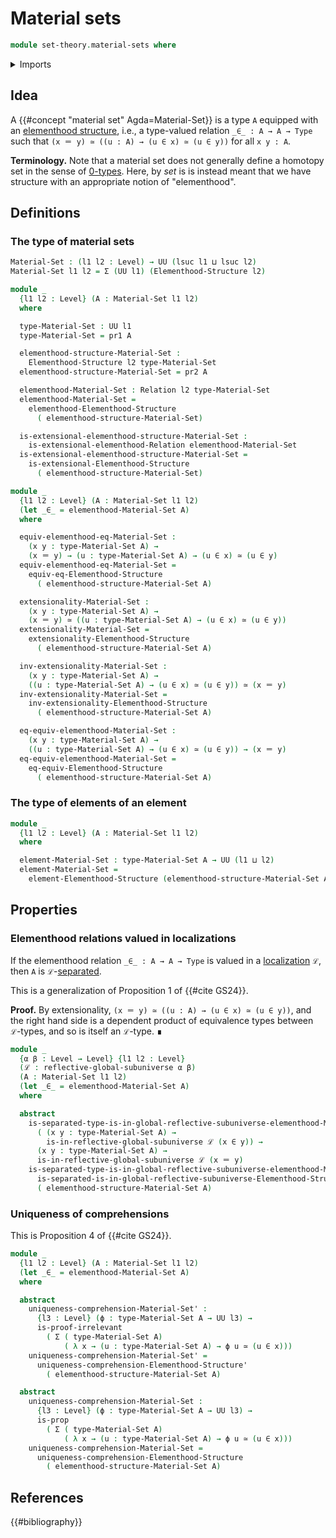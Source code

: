 # Material sets

```agda
module set-theory.material-sets where
```

<details><summary>Imports</summary>

```agda
open import foundation.binary-relations
open import foundation.dependent-pair-types
open import foundation.equivalences
open import foundation.function-types
open import foundation.functoriality-dependent-function-types
open import foundation.functoriality-dependent-pair-types
open import foundation.identity-types
open import foundation.locally-small-types
open import foundation.propositions
open import foundation.separated-types-subuniverses
open import foundation.subtypes
open import foundation.universe-levels

open import foundation-core.contractible-types
open import foundation-core.torsorial-type-families

open import order-theory.accessible-elements-relations
open import order-theory.preorders

open import orthogonal-factorization-systems.reflective-global-subuniverses

open import set-theory.elementhood-structures
```

</details>

## Idea

A {{#concept "material set" Agda=Material-Set}} is a type `A` equipped with an
[elementhood structure](set-theory.elementhood-structures.md), i.e., a
type-valued relation `_∈_ : A → A → Type` such that
`(x ＝ y) ≃ ((u : A) → (u ∈ x) ≃ (u ∈ y))` for all `x y : A`.

**Terminology.** Note that a material set does not generally define a homotopy
set in the sense of [0-types](foundation-core.sets.md). Here, by _set_ is is
instead meant that we have structure with an appropriate notion of
"elementhood".

## Definitions

### The type of material sets

```agda
Material-Set : (l1 l2 : Level) → UU (lsuc l1 ⊔ lsuc l2)
Material-Set l1 l2 = Σ (UU l1) (Elementhood-Structure l2)

module _
  {l1 l2 : Level} (A : Material-Set l1 l2)
  where

  type-Material-Set : UU l1
  type-Material-Set = pr1 A

  elementhood-structure-Material-Set :
    Elementhood-Structure l2 type-Material-Set
  elementhood-structure-Material-Set = pr2 A

  elementhood-Material-Set : Relation l2 type-Material-Set
  elementhood-Material-Set =
    elementhood-Elementhood-Structure
      ( elementhood-structure-Material-Set)

  is-extensional-elementhood-structure-Material-Set :
    is-extensional-elementhood-Relation elementhood-Material-Set
  is-extensional-elementhood-structure-Material-Set =
    is-extensional-Elementhood-Structure
      ( elementhood-structure-Material-Set)

module _
  {l1 l2 : Level} (A : Material-Set l1 l2)
  (let _∈_ = elementhood-Material-Set A)
  where

  equiv-elementhood-eq-Material-Set :
    (x y : type-Material-Set A) →
    (x ＝ y) → (u : type-Material-Set A) → (u ∈ x) ≃ (u ∈ y)
  equiv-elementhood-eq-Material-Set =
    equiv-eq-Elementhood-Structure
      ( elementhood-structure-Material-Set A)

  extensionality-Material-Set :
    (x y : type-Material-Set A) →
    (x ＝ y) ≃ ((u : type-Material-Set A) → (u ∈ x) ≃ (u ∈ y))
  extensionality-Material-Set =
    extensionality-Elementhood-Structure
      ( elementhood-structure-Material-Set A)

  inv-extensionality-Material-Set :
    (x y : type-Material-Set A) →
    ((u : type-Material-Set A) → (u ∈ x) ≃ (u ∈ y)) ≃ (x ＝ y)
  inv-extensionality-Material-Set =
    inv-extensionality-Elementhood-Structure
      ( elementhood-structure-Material-Set A)

  eq-equiv-elementhood-Material-Set :
    (x y : type-Material-Set A) →
    ((u : type-Material-Set A) → (u ∈ x) ≃ (u ∈ y)) → (x ＝ y)
  eq-equiv-elementhood-Material-Set =
    eq-equiv-Elementhood-Structure
      ( elementhood-structure-Material-Set A)
```

### The type of elements of an element

```agda
module _
  {l1 l2 : Level} (A : Material-Set l1 l2)
  where

  element-Material-Set : type-Material-Set A → UU (l1 ⊔ l2)
  element-Material-Set =
    element-Elementhood-Structure (elementhood-structure-Material-Set A)
```

## Properties

### Elementhood relations valued in localizations

If the elementhood relation `_∈_ : A → A → Type` is valued in a
[localization](orthogonal-factorization-systems.reflective-global-subuniverses.md)
`ℒ`, then `A` is `ℒ`-[separated](foundation.separated-types-subuniverses.md).

This is a generalization of Proposition 1 of {{#cite GS24}}.

**Proof.** By extensionality, `(x ＝ y) ≃ ((u : A) → (u ∈ x) ≃ (u ∈ y))`, and
the right hand side is a dependent product of equivalence types between
`ℒ`-types, and so is itself an `ℒ`-type. ∎

```agda
module _
  {α β : Level → Level} {l1 l2 : Level}
  (ℒ : reflective-global-subuniverse α β)
  (A : Material-Set l1 l2)
  (let _∈_ = elementhood-Material-Set A)
  where

  abstract
    is-separated-type-is-in-global-reflective-subuniverse-elementhood-Material-Set :
      ( (x y : type-Material-Set A) →
        is-in-reflective-global-subuniverse ℒ (x ∈ y)) →
      (x y : type-Material-Set A) →
      is-in-reflective-global-subuniverse ℒ (x ＝ y)
    is-separated-type-is-in-global-reflective-subuniverse-elementhood-Material-Set =
      is-separated-is-in-global-reflective-subuniverse-Elementhood-Structure ℒ
      ( elementhood-structure-Material-Set A)
```

### Uniqueness of comprehensions

This is Proposition 4 of {{#cite GS24}}.

```agda
module _
  {l1 l2 : Level} (A : Material-Set l1 l2)
  (let _∈_ = elementhood-Material-Set A)
  where

  abstract
    uniqueness-comprehension-Material-Set' :
      {l3 : Level} (ϕ : type-Material-Set A → UU l3) →
      is-proof-irrelevant
        ( Σ ( type-Material-Set A)
            ( λ x → (u : type-Material-Set A) → ϕ u ≃ (u ∈ x)))
    uniqueness-comprehension-Material-Set' =
      uniqueness-comprehension-Elementhood-Structure'
        ( elementhood-structure-Material-Set A)

  abstract
    uniqueness-comprehension-Material-Set :
      {l3 : Level} (ϕ : type-Material-Set A → UU l3) →
      is-prop
        ( Σ ( type-Material-Set A)
            ( λ x → (u : type-Material-Set A) → ϕ u ≃ (u ∈ x)))
    uniqueness-comprehension-Material-Set =
      uniqueness-comprehension-Elementhood-Structure
        ( elementhood-structure-Material-Set A)
```

## References

{{#bibliography}}
